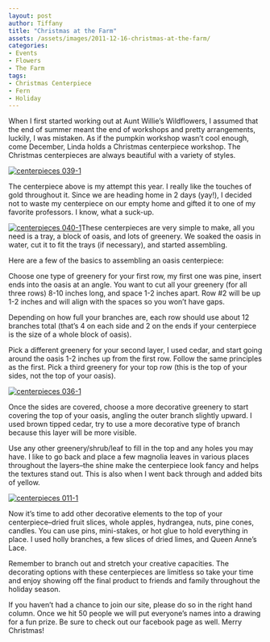 ```yaml
---
layout: post
author: Tiffany
title: "Christmas at the Farm"
assets: /assets/images/2011-12-16-christmas-at-the-farm/
categories: 
- Events
- Flowers
- The Farm
tags: 
- Christmas Centerpiece
- Fern
- Holiday
---
```


When I first started working out at Aunt Willie’s Wildflowers, I assumed that the end of summer meant the end of workshops and pretty arrangements, luckily, I was mistaken. As if the pumpkin workshop wasn’t cool enough, come December, Linda holds a Christmas centerpiece workshop. The Christmas centerpieces are always beautiful with a variety of styles.

[![](jekyll_uploads/2011/12/centerpieces-039-1-575x381.jpg "centerpieces 039-1")](http://www.sweetpeonies.com/2011/12/christmas-at-the-farm/centerpieces-039-1/)

The centerpiece above is my attempt this year. I really like the touches of gold throughout it. Since we are heading home in 2 days (yay!), I decided not to waste my centerpiece on our empty home and gifted it to one of my favorite professors. I know, what a suck-up.

[![](jekyll_uploads/2011/12/centerpieces-040-1-325x489.jpg "centerpieces 040-1")](http://www.sweetpeonies.com/2011/12/christmas-at-the-farm/centerpieces-040-1/)These centerpieces are very simple to make, all you need is a tray, a block of oasis, and lots of greenery. We soaked the oasis in water, cut it to fit the trays (if necessary), and started assembling.

Here are a few of the basics to assembling an oasis centerpiece:

Choose one type of greenery for your first row, my first one was pine, insert ends into the oasis at an angle. You want to cut all your greenery (for all three rows) 8-10 inches long, and space 1-2 inches apart. Row #2 will be up 1-2 inches and will align with the spaces so you won’t have gaps.

Depending on how full your branches are, each row should use about 12 branches total (that’s 4 on each side and 2 on the ends if your centerpiece is the size of a whole block of oasis).

Pick a different greenery for your second layer, I used cedar, and start going around the oasis 1-2 inches up from the first row. Follow the same principles as the first. Pick a third greenery for your top row (this is the top of your sides, not the top of your oasis).

[![](jekyll_uploads/2011/12/centerpieces-036-11-325x305.jpg "centerpieces 036-1")](http://www.sweetpeonies.com/2011/12/christmas-at-the-farm/centerpieces-036-1-2/)

Once the sides are covered, choose a more decorative greenery to start covering the top of your oasis, angling the outer branch slightly upward. I used brown tipped cedar, try to use a more decorative type of branch because this layer will be more visible.

Use any other greenery/shrub/leaf to fill in the top and any holes you may have. I like to go back and place a few magnolia leaves in various places throughout the layers–the shine make the centerpiece look fancy and helps the textures stand out. This is also when I went back through and added bits of yellow.

[![](jekyll_uploads/2011/12/centerpieces-011-1-325x308.jpg "centerpieces 011-1")](http://www.sweetpeonies.com/2011/12/christmas-at-the-farm/centerpieces-011-1/)

Now it’s time to add other decorative elements to the top of your centerpiece–dried fruit slices, whole apples, hydrangea, nuts, pine cones, candles. You can use pins, mini-stakes, or hot glue to hold everything in place. I used holly branches, a few slices of dried limes, and Queen Anne’s Lace.

Remember to branch out and stretch your creative capacities. The decorating options with these centerpieces are limitless so take your time and enjoy showing off the final product to friends and family throughout the holiday season.

If you haven’t had a chance to join our site, please do so in the right hand column. Once we hit 50 people we will put everyone’s names into a drawing for a fun prize. Be sure to check out our facebook page as well. Merry Christmas!
